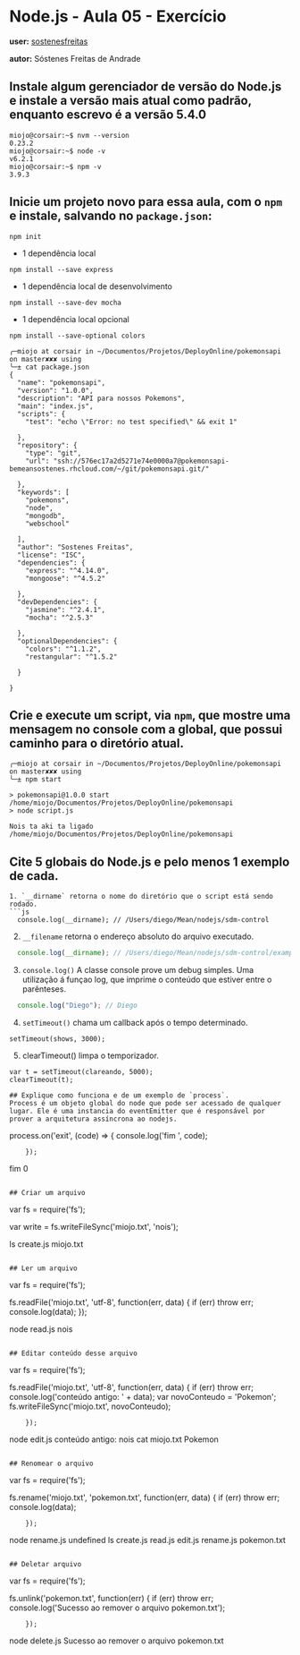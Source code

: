 # Node.js - Aula 05 - Exercício

**user:** [sostenesfreitas](http://github.com/sostenesfreitas)

**autor:** Sóstenes Freitas de Andrade


## Instale algum gerenciador de versão do Node.js e instale a versão mais atual como padrão, enquanto escrevo é a versão 5.4.0
```
miojo@corsair:~$ nvm --version
0.23.2
miojo@corsair:~$ node -v
v6.2.1
miojo@corsair:~$ npm -v
3.9.3
 ```

## Inicie um projeto novo para essa aula, com o `npm` e instale, salvando no `package.json`:
 ```
npm init
```

- 1 dependência local
```
npm install --save express
```
- 1 dependência local de desenvolvimento
```
npm install --save-dev mocha
```
- 1 dependência local opcional
```
npm install --save-optional colors
```

```
╭─miojo at corsair in ~/Documentos/Projetos/DeployOnline/pokemonsapi on master✘✘✘ using
╰─± cat package.json
{
  "name": "pokemonsapi",
  "version": "1.0.0",
  "description": "API para nossos Pokemons",
  "main": "index.js",
  "scripts": {
    "test": "echo \"Error: no test specified\" && exit 1"
  
  },
  "repository": {
    "type": "git",
    "url": "ssh://576ec17a2d5271e74e0000a7@pokemonsapi-bemeansostenes.rhcloud.com/~/git/pokemonsapi.git/"
  
  },
  "keywords": [
    "pokemons",
    "node",
    "mongodb",
    "webschool"
  
  ],
  "author": "Sostenes Freitas",
  "license": "ISC",
  "dependencies": {
    "express": "^4.14.0",
    "mongoose": "^4.5.2"
  
  },
  "devDependencies": {
    "jasmine": "^2.4.1",
    "mocha": "^2.5.3"
  
  },
  "optionalDependencies": {
    "colors": "^1.1.2",
    "restangular": "^1.5.2"
  
  }

}

```

## Crie e execute um script, via `npm`, que mostre uma mensagem no console com a global, que possui caminho para o diretório atual.
```
╭─miojo at corsair in ~/Documentos/Projetos/DeployOnline/pokemonsapi on master✘✘✘ using
╰─± npm start

> pokemonsapi@1.0.0 start /home/miojo/Documentos/Projetos/DeployOnline/pokemonsapi
> node script.js

Nois ta aki ta ligado /home/miojo/Documentos/Projetos/DeployOnline/pokemonsapi

```

## Cite 5 globais do Node.js e pelo menos 1 exemplo de cada.
```
1. `__dirname` retorna o nome do diretório que o script está sendo rodado.
```js
  console.log(__dirname); // /Users/diego/Mean/nodejs/sdm-control
``` 

2. `__filename` retorna o endereço absoluto do arquivo executado.
```js
  console.log(__dirname); // /Users/diego/Mean/nodejs/sdm-control/example.js
``` 

3. `console.log()` A classe console prove um debug simples. Uma utilização á funçao log, que imprime o conteúdo que estiver entre o parênteses.
```js
  console.log("Diego"); // Diego
``` 
4. `setTimeout()` chama um callback após o tempo determinado.
```
setTimeout(shows, 3000);
```
5. clearTimeout() limpa o temporizador.
```
var t = setTimeout(clareando, 5000);  
clearTimeout(t);  
```
```
## Explique como funciona e de um exemplo de `process`.
Process é um objeto global do node que pode ser acessado de qualquer lugar. Ele é uma instancia do eventEmitter que é responsável por prover a arquitetura assíncrona ao nodejs.

```
process.on('exit', (code) => {
  console.log('fim ', code);

		});

fim  0
```

## Criar um arquivo
```
var fs = require('fs');

var write = fs.writeFileSync('miojo.txt', 'nois');

ls
create.js
miojo.txt
```

## Ler um arquivo
```
var fs = require('fs');

fs.readFile('miojo.txt', 'utf-8', function(err, data) {
  if (err) throw err;
  console.log(data);
});

node read.js
nois
```

## Editar conteúdo desse arquivo
```
var fs = require('fs');

fs.readFile('miojo.txt', 'utf-8', function(err, data) {
  if (err) throw err;
  console.log('conteúdo antigo: ' + data);
  var novoConteudo = 'Pokemon';
  fs.writeFileSync('miojo.txt', novoConteudo);

		});

node edit.js
conteúdo antigo: nois
cat miojo.txt
Pokemon
```

## Renomear o arquivo
```
var fs = require('fs');

fs.rename('miojo.txt', 'pokemon.txt', function(err, data) {
  if (err) throw err;
  console.log(data);

		});

node rename.js
undefined
ls
create.js    read.js
edit.js      rename.js
pokemon.txt
```

## Deletar arquivo
```
var fs = require('fs');

fs.unlink('pokemon.txt', function(err) {
  if (err) throw err;
  console.log('Sucesso ao remover o arquivo pokemon.txt');

		});

node delete.js
Sucesso ao remover o arquivo pokemon.txt
```

